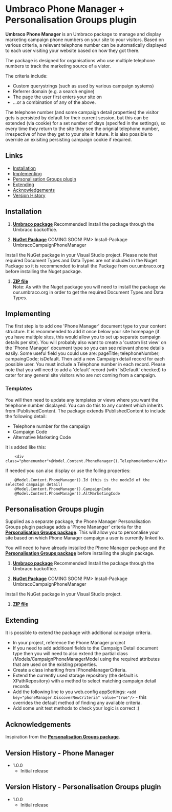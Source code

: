 Umbraco Phone Manager + Personalisation Groups plugin
=====================================================

**Umbraco Phone Manager** is an Umbraco package to manage and display marketing campaign phone numbers on your site to your visitors. Based on various criteria, a relevant telephone number can be automatically displayed to each user visiting your website based on how they got there.

The package is designed for organisations who use multiple telephone numbers to track the marketing source of a vistor.

The criteria include:
- Custom querystrings (such as used by various campaign systems)
- Referrer domain (e.g. a search engine)
- The page the user first enters your site on
- ...or a combination of any of the above.

The telephone number (and some campaign detail properties) the visitor gets is persisted by default for their current session, but this can be extended (via cookie) for a set number of days (specifed in the settings), so every time they return to the site they see the orignial telephone number, irrespective of how they get to your site in future. It is also possible to override an exisiting persisting campaign cookie if required.


## Links

- <a href="#installation">Installation</a>
- <a href="#Implementing">Implementing</a>
- <a href="#Personalisation-Groups-plugin">Personalisation Groups plugin</a>
- <a href="#Extending">Extending</a>
- <a href="#Acknowledgements">Acknowledgements</a>
- <a href="#Version-History-Phone-Manager">Version History</a>

## Installation

1. [**Umbraco package**][UmbracoPackage]  Recommended!
Install the package through the Umbraco backoffice.

1. [**NuGet Package**][NuGetPackage]  COMING SOON!
	PM> Install-Package UmbracoCampaignPhoneManager

Install the NuGet package in your Visual Studio project. Please note that required Document Types and Data Types are not included in the Nuget Package so it is recommended to install the Package from our.umbraco.org before installing the Nuget package.

1. [**ZIP file**][GitHubRelease]  
Note: As with the Nuget package you will need to install the package via our.umbraco.org in order to get the required Document Types and Data Types.

[NuGetPackage]: https://github.com/willroscoe/Wr.UmbracoPhoneManager
[UmbracoPackage]: https://github.com/willroscoe/Wr.UmbracoPhoneManager
[GitHubRelease]: https://github.com/willroscoe/Wr.UmbracoPhoneManager/blob/master/releases/umbraco


## Implementing

The first step is to add one 'Phone Manager' document type to your content structure. It is recommended to add it once below your site homepage (if you have multiple sites, this would allow you to set up separate campaign details per site).
You will probably also want to create a 'custom list view' on the 'Phone Manager' document type so you can see relevant phone details easily. Some useful field you could use are: pageTitle; telephoneNumber; campaingCode; isDefault.
Then add a new Campaign detail record for each possible user. You must include a Telephone number in each record. Please note that you will need to add a 'default' record (with 'IsDefault' checked) to cater for any general site visitors who are not coming from a campaign.

### Templates

You will then need to update any templates or views where you want the telephone number displayed. You can do this to any content which inherits from IPublishedContent. The package extends IPublishedContent to include the following detail:
- Telephone number for the campaign
- Campaign Code
- Alternative Marketing Code

It is added like this:
```
	<div class="phonenumber">@Model.Content.PhoneManager().TelephoneNumber</div>
```

If needed you can also display or use the folling properties:
```
	@Model.Content.PhoneManager().Id (this is the nodeId of the selected campaign detail)
	@Model.Content.PhoneManager().CampaignCode
	@Model.Content.PhoneManager().AltMarketingCode
```

## Personalisation Groups plugin

Supplied as a separate package, the Phone Manager Personalisation Groups plugin package adds a 'Phone Mananger' criteria for the [**Personalisation Groups package**][PersonalisationGroupsLink]. This will allow you to personalise your site based on which Phone Manager campaign a user is currently linked to.

[PersonalisationGroupsLink]: https://our.umbraco.org/projects/website-utilities/personalisation-groups/

You will need to have already installed the Phone Manager package and the [**Personalisation Groups package**][PersonalisationGroupsLink] before installing the plugin package.

1. [**Umbraco package**][UmbracoPersonalisationPackage]  Recommended!
Install the package through the Umbraco backoffice.

1. [**NuGet Package**][NuGetPersonalisationPackage]  COMING SOON!
	PM> Install-Package UmbracoCampaignPhoneManager

Install the NuGet package in your Visual Studio project.

1. [**ZIP file**][GitHubPersonalisationRelease]  

[NuGetPersonalisationPackage]: https://github.com/willroscoe/Wr.UmbracoPhoneManager
[UmbracoPersonalisationPackage]: https://github.com/willroscoe/Wr.UmbracoPhoneManager
[GitHubPersonalisationRelease]: https://github.com/willroscoe/Wr.UmbracoPhoneManager/blob/master/releases/umbraco


## Extending

It is possible to extend the package with additional campaign criteria.
- In your project, reference the Phone Manager project
- If you need to add additioanl fields to the Campaign Detail document type then you will need to also extend the partial class /Models/CampaignPhoneManagerModel using the required attributes that are used on the existing properties.
- Create a class inheriting from IPhoneManagerCriteria.
- Extend the currently used storage repository (the default is XPathRepository) with a method to select matching campaign detail records.
- Add the following line to you web.config appSettings:
	`<add key="phoneManager.DiscoverNewCriteria" value="true"/>` - this overrides the default method of finding any available criteria. 
- Add some unit test methods to check your logic is correct :)

## Acknowledgements

Inspiration from the [**Personalisation Groups package**][PersonalisationGroupsLink].

## Version History - Phone Manager

- 1.0.0
	- Initial release

## Version History - Personalisation Groups plugin

- 1.0.0
	- Initial release
